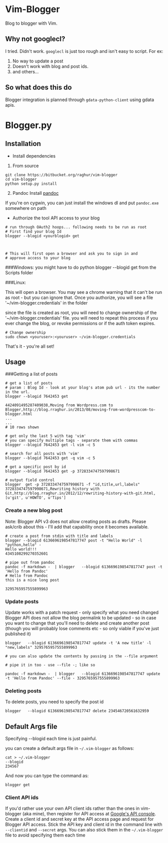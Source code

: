 # Vim-Blogger

Blog to blogger with Vim.


## Why not googlecl?
I tried. Didn't work. `googlecl` is just too rough and isn't easy to script. For ex:

1. No way to update a post
2. Doesn't work with blog and post ids.
3. and others...

## So what does this do
Blogger integration is planned through `gdata-python-client` using gdata apis.


# Blogger.py

## Installation

* Install dependencies

1. From source

~~~{class="bash"}
git clone https://bitbucket.org/raghur/vim-blogger
cd vim-blogger
python setup.py install

~~~
2. Pandoc
Install [pandoc](http://johnmacfarlane.net/pandoc/installing.html)

If you're on cygwin, you can just install the windows dl and put `pandoc.exe` somewhere on path

* Authorize the tool API access to your blog

~~~{class="bash"}
# run through OAuth2 hoops... following needs to be run as root
# First find your blog Id
blogger --blogid <yourblogid> get



# This will first open a browser and ask you to sign in and 
# approve access to your blog
~~~

###Windows: 
you might have to do python blogger --blogid <yourblogid> get from the Scripts folder

###Linux:

This will open a browser. You may see a chrome warning that it can't 
be run as root - but you can ignore that.
Once you authorize, you will see a file '~/vim-blogger.credentials' in the folder

since the file is created as root, you will need to change ownership of the 
'~/vim-blogger.credentials' file. 
you will need to repeat  this process if you ever change the blog, or revoke 
permissions or if the auth token expires.

~~~{class="bash"}
# Change ownership
sudo chown <youruser>:<youruser> ~/vim-blogger.credentials 
~~~

That's it - you're all set!


## Usage

###Getting a list of posts
~~~{class="bash"}
# get a list of posts
# param : Blog Id - look at your blog's atom pub url - its the number in the url.
blogger --blogid 7642453 get 

4424091495287409038,Moving from Wordpress.com to Blogger,http://blog.rraghur.in/2013/08/moving-from-wordpresscom-to-blogger.html
...
...
# 10 rows shown

# get only the last 5 with tag 'vim'
# you can specify multiple tags - separate them with commas
blogger --blogid 7642453 get -l vim -c 5

# search for all posts with 'vim'
blogger --blogid 7642453 get -q vim -c 5

# get a specific post by id
blogger --blogid 7642453 get -p 3728334747597998671

# output field control
blogger  get -p 3728334747597998671 -f "id,title,url,labels"
3728334747597998671,Rewriting history with Git,http://blog.rraghur.in/2012/12/rewriting-history-with-git.html,[u'git', u'HOWTO', u'Tips']
~~~

### Create a new blog post

Note: Blogger API v3 does not allow creating posts as drafts. Please ask/crib about this - I'll add that capability once it becomes available.

~~~{class="bash"}
# create a post from stdin with title and labels
blogger --blogid 6136696198547817747 post -t "Hello World" -l "python,hello" -
Hello world!!!
4345108299270352601

# pipe out from pandoc
pandoc -f markdown -  | blogger   --blogid 6136696198547817747 post -t 'Hello from Pandoc' 
# Hello from Pandoc
this is a nice long post

3295765957555899963
~~~

### Update posts

Update works with a patch request - only specify what you need changed
Blogger API does not allow the blog permalink to be updated - so in case you want to change that you'll need to delete and create another post (though you will probably lose comments etc - so only viable if you've just published it)

~~~{class="bash"}
blogger   --blogid 6136696198547817747 update -t 'A new title' -l "new,labels" 3295765957555899963

# you can also update the contents by passing in the --file argument

# pipe it in too - use --file -; like so

pandoc -f markdown -  | blogger   --blogid 6136696198547817747 update -t 'Hello from Pandoc' --file - 3295765957555899963 
~~~

### Deleting posts

To delete posts, you need to specify the post id

~~~{class="bash"}
blogger   --blogid 6136696198547817747 delete 234546720561632959 
~~~

## Default Args file
Specifying --blogid each time is just painful.

you can create a default args file in `~/.vim-blogger` as follows:

~~~{class="bash"}
cat > ~/.vim-blogger
--blogid
234567
~~~

And now you can type the command as:

~~~{class="bash"}
blogger get
~~~

### Client API ids
If you'd rather use your own API client ids rather than the ones in vim-blogger (aka mine), then register for API 
access at [Google's API console](https://code.google.com/apis/console). Create a client id and secret key at the API access 
page and request for Blogger API access. Stick the API key and client id in the command line with `--clientid` and `--secret`
args. You can also stick them in the `~/.vim-blogger` file to avoid specifying them each time
